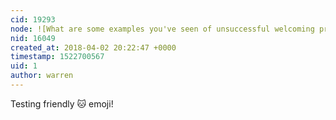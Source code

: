 ```yaml
---
cid: 19293
node: ![What are some examples you've seen of unsuccessful welcoming practices?](../notes/warren/04-02-2018/what-are-some-examples-you-ve-seen-of-unsuccessful-welcoming-practices)
nid: 16049
created_at: 2018-04-02 20:22:47 +0000
timestamp: 1522700567
uid: 1
author: warren
---
```


Testing friendly 🐱 emoji!